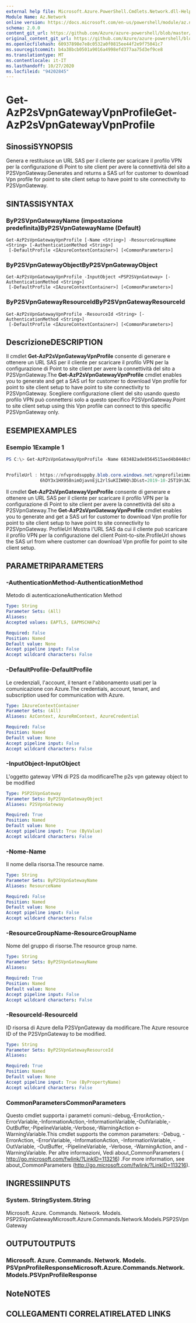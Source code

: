 ```yaml
---
external help file: Microsoft.Azure.PowerShell.Cmdlets.Network.dll-Help.xml
Module Name: Az.Network
online version: https://docs.microsoft.com/en-us/powershell/module/az.network/get-azp2svpngatewayvpnprofile
schema: 2.0.0
content_git_url: https://github.com/Azure/azure-powershell/blob/master/src/Network/Network/help/Get-AzP2sVpnGatewayVpnProfile.md
original_content_git_url: https://github.com/Azure/azure-powershell/blob/master/src/Network/Network/help/Get-AzP2sVpnGatewayVpnProfile.md
ms.openlocfilehash: 60937898e7e8c0532a0f0815ee44f2e9f75041c7
ms.sourcegitcommit: b4a38bcb0501a9016a4998efd377aa75d3ef9ce8
ms.translationtype: MT
ms.contentlocale: it-IT
ms.lasthandoff: 10/27/2020
ms.locfileid: "94202845"
---
```

# <span data-ttu-id="35824-101">Get-AzP2sVpnGatewayVpnProfile</span><span class="sxs-lookup"><span data-stu-id="35824-101">Get-AzP2sVpnGatewayVpnProfile</span></span>

## <span data-ttu-id="35824-102">Sinossi</span><span class="sxs-lookup"><span data-stu-id="35824-102">SYNOPSIS</span></span>
<span data-ttu-id="35824-103">Genera e restituisce un URL SAS per il cliente per scaricare il profilo VPN per la configurazione di Point to site client per avere la connettività del sito a P2SVpnGateway.</span><span class="sxs-lookup"><span data-stu-id="35824-103">Generates and returns a SAS url for customer to download Vpn profile for point to site client setup to have point to site connectivity to P2SVpnGateway.</span></span>

## <span data-ttu-id="35824-104">SINTASSI</span><span class="sxs-lookup"><span data-stu-id="35824-104">SYNTAX</span></span>

### <span data-ttu-id="35824-105">ByP2SVpnGatewayName (impostazione predefinita)</span><span class="sxs-lookup"><span data-stu-id="35824-105">ByP2SVpnGatewayName (Default)</span></span>
```
Get-AzP2sVpnGatewayVpnProfile [-Name <String>] -ResourceGroupName <String> [-AuthenticationMethod <String>]
 [-DefaultProfile <IAzureContextContainer>] [<CommonParameters>]
```

### <span data-ttu-id="35824-106">ByP2SVpnGatewayObject</span><span class="sxs-lookup"><span data-stu-id="35824-106">ByP2SVpnGatewayObject</span></span>
```
Get-AzP2sVpnGatewayVpnProfile -InputObject <PSP2SVpnGateway> [-AuthenticationMethod <String>]
 [-DefaultProfile <IAzureContextContainer>] [<CommonParameters>]
```

### <span data-ttu-id="35824-107">ByP2SVpnGatewayResourceId</span><span class="sxs-lookup"><span data-stu-id="35824-107">ByP2SVpnGatewayResourceId</span></span>
```
Get-AzP2sVpnGatewayVpnProfile -ResourceId <String> [-AuthenticationMethod <String>]
 [-DefaultProfile <IAzureContextContainer>] [<CommonParameters>]
```

## <span data-ttu-id="35824-108">Descrizione</span><span class="sxs-lookup"><span data-stu-id="35824-108">DESCRIPTION</span></span>
<span data-ttu-id="35824-109">Il cmdlet **Get-AzP2sVpnGatewayVpnProfile** consente di generare e ottenere un URL SAS per il cliente per scaricare il profilo VPN per la configurazione di Point to site client per avere la connettività del sito a P2SVpnGateway.</span><span class="sxs-lookup"><span data-stu-id="35824-109">The **Get-AzP2sVpnGatewayVpnProfile** cmdlet enables you to generate and get a SAS url for customer to download Vpn profile for point to site client setup to have point to site connectivity to P2SVpnGateway.</span></span> <span data-ttu-id="35824-110">Scegliere configurazione client del sito usando questo profilo VPN può connettersi solo a questo specifico P2SVpnGateway.</span><span class="sxs-lookup"><span data-stu-id="35824-110">Point to site client setup using this Vpn profile can connect to this specific P2SVpnGateway only.</span></span>

## <span data-ttu-id="35824-111">ESEMPI</span><span class="sxs-lookup"><span data-stu-id="35824-111">EXAMPLES</span></span>

### <span data-ttu-id="35824-112">Esempio 1</span><span class="sxs-lookup"><span data-stu-id="35824-112">Example 1</span></span>
```powershell
PS C:\> Get-AzP2sVpnGatewayVpnProfile -Name 683482ade8564515aed4b8448c9757ea-westus-gw -ResourceGroupName P2SCortexGATesting -AuthenticationMethod EAPTLS


ProfileUrl : https://nfvprodsuppby.blob.core.windows.net/vpnprofileimmutable/8cf00031-37ec-4949-b74a-48f9021bf4c0/vpnprofile/2f132439-1051-44c6-9128-b704c1c48cf7/vpnclientconfiguration.zip?sv=2017-04-17&sr=b&sig=HmBSprVrs
             6hDY3x1HX958nimOjavnEjL2rlSuKIIW8Q%3D&st=2019-10-25T19%3A20%3A04Z&se=2019-10-25T20%3A20%3A04Z&sp=r&fileExtension=.zip
```

<span data-ttu-id="35824-113">Il cmdlet **Get-AzP2sVpnGatewayVpnProfile** consente di generare e ottenere un URL SAS per il cliente per scaricare il profilo VPN per la configurazione di Point to site client per avere la connettività del sito a P2SVpnGateway.</span><span class="sxs-lookup"><span data-stu-id="35824-113">The **Get-AzP2sVpnGatewayVpnProfile** cmdlet enables you to generate and get a SAS url for customer to download Vpn profile for point to site client setup to have point to site connectivity to P2SVpnGateway.</span></span> <span data-ttu-id="35824-114">ProfileUrl Mostra l'URL SAS da cui il cliente può scaricare il profilo VPN per la configurazione del client Point-to-site.</span><span class="sxs-lookup"><span data-stu-id="35824-114">ProfileUrl shows the SAS url from where customer can download Vpn profile for point to site client setup.</span></span>

## <span data-ttu-id="35824-115">PARAMETRI</span><span class="sxs-lookup"><span data-stu-id="35824-115">PARAMETERS</span></span>

### <span data-ttu-id="35824-116">-AuthenticationMethod</span><span class="sxs-lookup"><span data-stu-id="35824-116">-AuthenticationMethod</span></span>
<span data-ttu-id="35824-117">Metodo di autenticazione</span><span class="sxs-lookup"><span data-stu-id="35824-117">Authentication Method</span></span>

```yaml
Type: String
Parameter Sets: (All)
Aliases:
Accepted values: EAPTLS, EAPMSCHAPv2

Required: False
Position: Named
Default value: None
Accept pipeline input: False
Accept wildcard characters: False
```

### <span data-ttu-id="35824-118">-DefaultProfile</span><span class="sxs-lookup"><span data-stu-id="35824-118">-DefaultProfile</span></span>
<span data-ttu-id="35824-119">Le credenziali, l'account, il tenant e l'abbonamento usati per la comunicazione con Azure.</span><span class="sxs-lookup"><span data-stu-id="35824-119">The credentials, account, tenant, and subscription used for communication with Azure.</span></span>

```yaml
Type: IAzureContextContainer
Parameter Sets: (All)
Aliases: AzContext, AzureRmContext, AzureCredential

Required: False
Position: Named
Default value: None
Accept pipeline input: False
Accept wildcard characters: False
```

### <span data-ttu-id="35824-120">-InputObject</span><span class="sxs-lookup"><span data-stu-id="35824-120">-InputObject</span></span>
<span data-ttu-id="35824-121">L'oggetto gateway VPN di P2S da modificare</span><span class="sxs-lookup"><span data-stu-id="35824-121">The p2s vpn gateway object to be modified</span></span>

```yaml
Type: PSP2SVpnGateway
Parameter Sets: ByP2SVpnGatewayObject
Aliases: P2SVpnGateway

Required: True
Position: Named
Default value: None
Accept pipeline input: True (ByValue)
Accept wildcard characters: False
```

### <span data-ttu-id="35824-122">-Nome</span><span class="sxs-lookup"><span data-stu-id="35824-122">-Name</span></span>
<span data-ttu-id="35824-123">Il nome della risorsa.</span><span class="sxs-lookup"><span data-stu-id="35824-123">The resource name.</span></span>

```yaml
Type: String
Parameter Sets: ByP2SVpnGatewayName
Aliases: ResourceName

Required: False
Position: Named
Default value: None
Accept pipeline input: False
Accept wildcard characters: False
```

### <span data-ttu-id="35824-124">-ResourceGroupName</span><span class="sxs-lookup"><span data-stu-id="35824-124">-ResourceGroupName</span></span>
<span data-ttu-id="35824-125">Nome del gruppo di risorse.</span><span class="sxs-lookup"><span data-stu-id="35824-125">The resource group name.</span></span>

```yaml
Type: String
Parameter Sets: ByP2SVpnGatewayName
Aliases:

Required: True
Position: Named
Default value: None
Accept pipeline input: False
Accept wildcard characters: False
```

### <span data-ttu-id="35824-126">-ResourceId</span><span class="sxs-lookup"><span data-stu-id="35824-126">-ResourceId</span></span>
<span data-ttu-id="35824-127">ID risorsa di Azure della P2SVpnGateway da modificare.</span><span class="sxs-lookup"><span data-stu-id="35824-127">The Azure resource ID of the P2SVpnGateway to be modified.</span></span>

```yaml
Type: String
Parameter Sets: ByP2SVpnGatewayResourceId
Aliases:

Required: True
Position: Named
Default value: None
Accept pipeline input: True (ByPropertyName)
Accept wildcard characters: False
```

### <span data-ttu-id="35824-128">CommonParameters</span><span class="sxs-lookup"><span data-stu-id="35824-128">CommonParameters</span></span>
<span data-ttu-id="35824-129">Questo cmdlet supporta i parametri comuni:-debug,-ErrorAction,-ErrorVariable,-InformationAction,-InformationVariable,-OutVariable,-OutBuffer,-PipelineVariable,-Verbose,-WarningAction e-WarningVariable.</span><span class="sxs-lookup"><span data-stu-id="35824-129">This cmdlet supports the common parameters: -Debug, -ErrorAction, -ErrorVariable, -InformationAction, -InformationVariable, -OutVariable, -OutBuffer, -PipelineVariable, -Verbose, -WarningAction, and -WarningVariable.</span></span> <span data-ttu-id="35824-130">Per altre informazioni, Vedi about_CommonParameters ( http://go.microsoft.com/fwlink/?LinkID=113216) .</span><span class="sxs-lookup"><span data-stu-id="35824-130">For more information, see about_CommonParameters (http://go.microsoft.com/fwlink/?LinkID=113216).</span></span>

## <span data-ttu-id="35824-131">INGRESSI</span><span class="sxs-lookup"><span data-stu-id="35824-131">INPUTS</span></span>

### <span data-ttu-id="35824-132">System. String</span><span class="sxs-lookup"><span data-stu-id="35824-132">System.String</span></span>
<span data-ttu-id="35824-133">Microsoft. Azure. Commands. Network. Models. PSP2SVpnGateway</span><span class="sxs-lookup"><span data-stu-id="35824-133">Microsoft.Azure.Commands.Network.Models.PSP2SVpnGateway</span></span>

## <span data-ttu-id="35824-134">OUTPUT</span><span class="sxs-lookup"><span data-stu-id="35824-134">OUTPUTS</span></span>

### <span data-ttu-id="35824-135">Microsoft. Azure. Commands. Network. Models. PSVpnProfileResponse</span><span class="sxs-lookup"><span data-stu-id="35824-135">Microsoft.Azure.Commands.Network.Models.PSVpnProfileResponse</span></span>

## <span data-ttu-id="35824-136">Note</span><span class="sxs-lookup"><span data-stu-id="35824-136">NOTES</span></span>

## <span data-ttu-id="35824-137">COLLEGAMENTI CORRELATI</span><span class="sxs-lookup"><span data-stu-id="35824-137">RELATED LINKS</span></span>
